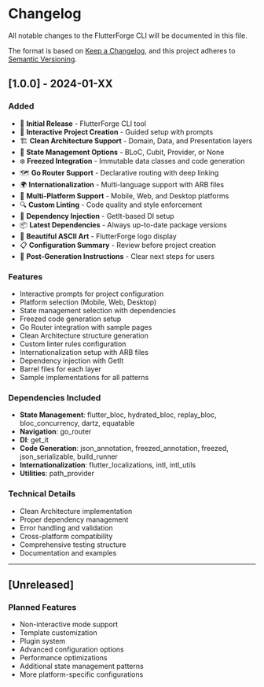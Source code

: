 # Changelog

All notable changes to the FlutterForge CLI will be documented in this file.

The format is based on [Keep a Changelog](https://keepachangelog.com/en/1.0.0/),
and this project adheres to [Semantic Versioning](https://semver.org/spec/v2.0.0.html).

## [1.0.0] - 2024-01-XX

### Added
- 🎉 **Initial Release** - FlutterForge CLI tool
- 🎯 **Interactive Project Creation** - Guided setup with prompts
- 🏗️ **Clean Architecture Support** - Domain, Data, and Presentation layers
- 🔄 **State Management Options** - BLoC, Cubit, Provider, or None
- ❄️ **Freezed Integration** - Immutable data classes and code generation
- 🗺️ **Go Router Support** - Declarative routing with deep linking
- 🌍 **Internationalization** - Multi-language support with ARB files
- 📱 **Multi-Platform Support** - Mobile, Web, and Desktop platforms
- 🔍 **Custom Linting** - Code quality and style enforcement
- 💉 **Dependency Injection** - GetIt-based DI setup
- 📦 **Latest Dependencies** - Always up-to-date package versions
- 🎨 **Beautiful ASCII Art** - FlutterForge logo display
- 📋 **Configuration Summary** - Review before project creation
- 🔧 **Post-Generation Instructions** - Clear next steps for users

### Features
- Interactive prompts for project configuration
- Platform selection (Mobile, Web, Desktop)
- State management selection with dependencies
- Freezed code generation setup
- Go Router integration with sample pages
- Clean Architecture structure generation
- Custom linter rules configuration
- Internationalization setup with ARB files
- Dependency injection with GetIt
- Barrel files for each layer
- Sample implementations for all patterns

### Dependencies Included
- **State Management**: flutter_bloc, hydrated_bloc, replay_bloc, bloc_concurrency, dartz, equatable
- **Navigation**: go_router
- **DI**: get_it
- **Code Generation**: json_annotation, freezed_annotation, freezed, json_serializable, build_runner
- **Internationalization**: flutter_localizations, intl, intl_utils
- **Utilities**: path_provider

### Technical Details
- Clean Architecture implementation
- Proper dependency management
- Error handling and validation
- Cross-platform compatibility
- Comprehensive testing structure
- Documentation and examples

---

## [Unreleased]

### Planned Features
- Non-interactive mode support
- Template customization
- Plugin system
- Advanced configuration options
- Performance optimizations
- Additional state management patterns
- More platform-specific configurations
